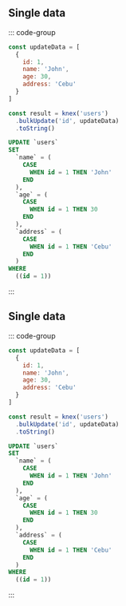 ## Single data


::: code-group
```js [Syntax]
const updateData = [
  {
    id: 1,
    name: 'John',
    age: 30,
    address: 'Cebu'
  }
]

const result = knex('users')
  .bulkUpdate('id', updateData)
  .toString()
```
```sql [Output]
UPDATE `users`
SET
  `name` = (
    CASE
      WHEN id = 1 THEN 'John'
    END
  ),
  `age` = (
    CASE
      WHEN id = 1 THEN 30
    END
  ),
  `address` = (
    CASE
      WHEN id = 1 THEN 'Cebu'
    END
  )
WHERE
  ((id = 1))
```
:::
## Single data


::: code-group
```js [Syntax]
const updateData = [
  {
    id: 1,
    name: 'John',
    age: 30,
    address: 'Cebu'
  }
]

const result = knex('users')
  .bulkUpdate('id', updateData)
  .toString()
```
```sql [Output]
UPDATE `users`
SET
  `name` = (
    CASE
      WHEN id = 1 THEN 'John'
    END
  ),
  `age` = (
    CASE
      WHEN id = 1 THEN 30
    END
  ),
  `address` = (
    CASE
      WHEN id = 1 THEN 'Cebu'
    END
  )
WHERE
  ((id = 1))
```
:::